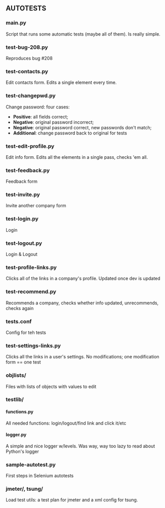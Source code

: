 AUTOTESTS
---------

### main.py
Script that runs some automatic tests (maybe all of them). Is really simple.

### test-bug-208.py
Reproduces bug #208 

### test-contacts.py
Edit contacts form. Edits a single element every time.

### test-changepwd.py
Change password: four cases:
* **Positive**: all fields correct;
* **Negative**: original password incorrect;
* **Negative**: original password correct, new passwords don't match;
* **Additional**: change password back to original for tests

### test-edit-profile.py
Edit info form. Edits all the elements in a single pass, checks 'em all.

### test-feedback.py
Feedback form

### test-invite.py
Invite another company form

### test-login.py
Login

### test-logout.py
Login & Logout

### test-profile-links.py
Clicks all of the links in a company's profile. Updated once dev is updated

### test-recommend.py
Recommends a company, checks whether info updated, unrecommends, checks again

### tests.conf
Config for teh tests

### test-settings-links.py
Clicks all the links in a user's settings. No modifications; one modification form == one test

### objlists/
Files with lists of objects with values to edit

### testlib/
#### functions.py
All needed functions: login/logout/find link and click it/etc
#### logger.py
A simple and nice logger w/levels. Was way, way too lazy to read about Python's logger

### sample-autotest.py
First steps in Selenium autotests

### jmeter/, tsung/
Load test utils: a test plan for jmeter and a xml config for tsung.
